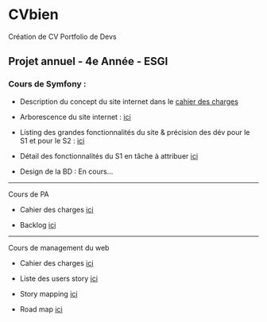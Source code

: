 # CVbien

Création de CV Portfolio de Devs

## Projet annuel - 4e Année - ESGI

### Cours de Symfony :

- Description du concept du site internet dans le [cahier des charges](https://github.com/JavaBetterThanPHP/CVbien/blob/master/other/Cahier_des_charges.md)

- Arborescence du site internet : [ici](https://github.com/JavaBetterThanPHP/CVbien/blob/master/other/Arbo.png)

- Listing des grandes fonctionnalités du site & précision des dév pour le S1 et pour le S2 : [ici](https://github.com/JavaBetterThanPHP/CVbien/projects/6)

- Détail des fonctionnalités du S1 en tâche à attribuer [ici](https://github.com/JavaBetterThanPHP/CVbien/projects/6)

- Design de la BD : En cours...[]()



--- 

Cours de PA

- Cahier des charges [ici](https://github.com/JavaBetterThanPHP/CVbien/blob/master/other/Cahier_des_charges.md)

- Backlog [ici](https://github.com/JavaBetterThanPHP/CVbien/projects/2)

---

Cours de management du web

- Cahier des charges [ici](https://github.com/JavaBetterThanPHP/CVbien/blob/master/other/Cahier_des_charges.md)

- Liste des users story [ici](https://github.com/JavaBetterThanPHP/CVbien/issues?q=is%3Aopen+is%3Aissue+label%3AEnhancement)

- Story mapping [ici](https://github.com/JavaBetterThanPHP/CVbien/blob/master/other/Diagrams/StoryMapping/StoryMappingCVbien.pdf)

- Road map [ici](https://github.com/JavaBetterThanPHP/CVbien/blob/master/other/Diagrams/RoadMap/RoadMap.pdf)